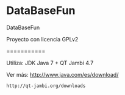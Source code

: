 DataBaseFun
===========

DataBaseFun

Proyecto con licencia GPLv2

===========

Utiliza:
    JDK Java 7 + QT Jambi 4.7

Ver más:
    http://www.java.com/es/download/

    http://qt-jambi.org/downloads